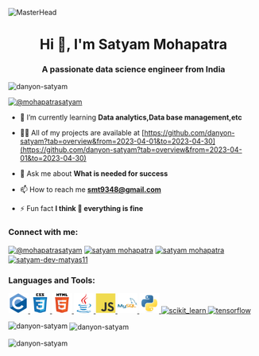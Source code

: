 ![MasterHead](https://user-images.githubusercontent.com/10498744/210012254-234538ff-d198-48aa-8964-37e6fd45d227.gif)
<h1 align="center">Hi 👋, I'm Satyam Mohapatra</h1>
<h3 align="center">A passionate data science engineer from India</h3>

<p align="left"> <img src="https://komarev.com/ghpvc/?username=danyon-satyam&label=Profile%20views&color=0e75b6&style=flat" alt="danyon-satyam" /> </p>

<p align="left"> <a href="https://twitter.com/@mohapatrasatyam" target="blank"><img src="https://img.shields.io/twitter/follow/@mohapatrasatyam?logo=twitter&style=for-the-badge" alt="@mohapatrasatyam" /></a> </p>

- 🌱 I’m currently learning **Data analytics,Data base management,etc**

- 👨‍💻 All of my projects are available at [https://github.com/danyon-satyam?tab=overview&from=2023-04-01&to=2023-04-30](https://github.com/danyon-satyam?tab=overview&from=2023-04-01&to=2023-04-30)

- 💬 Ask me about **What is needed for success**

- 📫 How to reach me **smt9348@gmail.com**

- ⚡ Fun fact **I think 🤔 everything is fine**

<h3 align="left">Connect with me:</h3>
<p align="left">
<a href="https://twitter.com/@mohapatrasatyam" target="blank"><img align="center" src="https://raw.githubusercontent.com/rahuldkjain/github-profile-readme-generator/master/src/images/icons/Social/twitter.svg" alt="@mohapatrasatyam" height="30" width="40" /></a>
<a href="https://linkedin.com/in/satyam mohapatra" target="blank"><img align="center" src="https://raw.githubusercontent.com/rahuldkjain/github-profile-readme-generator/master/src/images/icons/Social/linked-in-alt.svg" alt="satyam mohapatra" height="30" width="40" /></a>
<a href="https://fb.com/satyam mohapatra" target="blank"><img align="center" src="https://raw.githubusercontent.com/rahuldkjain/github-profile-readme-generator/master/src/images/icons/Social/facebook.svg" alt="satyam mohapatra" height="30" width="40" /></a>
<a href="https://instagram.com/satyam-dev-matyas11" target="blank"><img align="center" src="https://raw.githubusercontent.com/rahuldkjain/github-profile-readme-generator/master/src/images/icons/Social/instagram.svg" alt="satyam-dev-matyas11" height="30" width="40" /></a>
</p>

<h3 align="left">Languages and Tools:</h3>
<p align="left"> <a href="https://www.cprogramming.com/" target="_blank" rel="noreferrer"> <img src="https://raw.githubusercontent.com/devicons/devicon/master/icons/c/c-original.svg" alt="c" width="40" height="40"/> </a> <a href="https://www.w3schools.com/css/" target="_blank" rel="noreferrer"> <img src="https://raw.githubusercontent.com/devicons/devicon/master/icons/css3/css3-original-wordmark.svg" alt="css3" width="40" height="40"/> </a> <a href="https://www.w3.org/html/" target="_blank" rel="noreferrer"> <img src="https://raw.githubusercontent.com/devicons/devicon/master/icons/html5/html5-original-wordmark.svg" alt="html5" width="40" height="40"/> </a> <a href="https://www.java.com" target="_blank" rel="noreferrer"> <img src="https://raw.githubusercontent.com/devicons/devicon/master/icons/java/java-original.svg" alt="java" width="40" height="40"/> </a> <a href="https://developer.mozilla.org/en-US/docs/Web/JavaScript" target="_blank" rel="noreferrer"> <img src="https://raw.githubusercontent.com/devicons/devicon/master/icons/javascript/javascript-original.svg" alt="javascript" width="40" height="40"/> </a> <a href="https://www.mysql.com/" target="_blank" rel="noreferrer"> <img src="https://raw.githubusercontent.com/devicons/devicon/master/icons/mysql/mysql-original-wordmark.svg" alt="mysql" width="40" height="40"/> </a> <a href="https://www.python.org" target="_blank" rel="noreferrer"> <img src="https://raw.githubusercontent.com/devicons/devicon/master/icons/python/python-original.svg" alt="python" width="40" height="40"/> </a> <a href="https://scikit-learn.org/" target="_blank" rel="noreferrer"> <img src="https://upload.wikimedia.org/wikipedia/commons/0/05/Scikit_learn_logo_small.svg" alt="scikit_learn" width="40" height="40"/> </a> <a href="https://www.tensorflow.org" target="_blank" rel="noreferrer"> <img src="https://www.vectorlogo.zone/logos/tensorflow/tensorflow-icon.svg" alt="tensorflow" width="40" height="40"/> </a> </p>

<p><img align="left" src="https://github-readme-stats.vercel.app/api/top-langs?username=danyon-satyam&show_icons=true&locale=en&layout=compact" alt="danyon-satyam" /></p>

<p>&nbsp;<img align="center" src="https://github-readme-stats.vercel.app/api?username=danyon-satyam&show_icons=true&locale=en" alt="danyon-satyam" /></p>

<p><img align="center" src="https://github-readme-streak-stats.herokuapp.com/?user=danyon-satyam&" alt="danyon-satyam" /></p>
